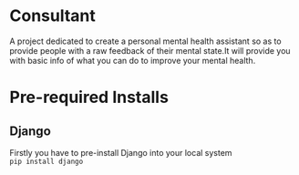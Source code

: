 # Consultant
A project dedicated to create a personal mental health assistant so as to provide people with a raw feedback of their mental state.It will provide you with basic info of what you can do to improve your mental health.


# Pre-required Installs
## Django

Firstly you have to pre-install Django into your local system  
`pip install django`
